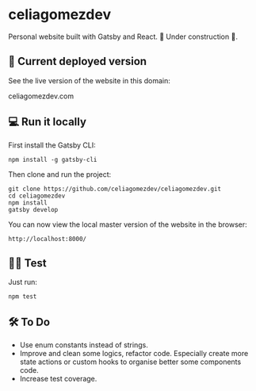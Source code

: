# celiagomezdev

Personal website built with Gatsby and React. 🚧 Under construction 🚧.

## 🚀 Current deployed version

See the live version of the website in this domain:

celiagomezdev.com

## 💻 Run it locally

First install the Gatsby CLI:

```
npm install -g gatsby-cli
```

Then clone and run the project:

```
git clone https://github.com/celiagomezdev/celiagomezdev.git
cd celiagomezdev
npm install
gatsby develop
```

You can now view the local master version of the website in the browser:

```
http://localhost:8000/
```

## 🕵️‍♀️ Test

Just run:

```
npm test
```

## 🛠️ To Do

- Use enum constants instead of strings.
- Improve and clean some logics, refactor code. Especially create more state actions or custom hooks to organise better some components code.
- Increase test coverage.
